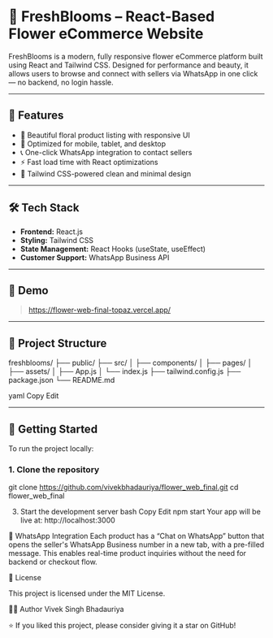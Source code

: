 # 🌸 FreshBlooms – React-Based Flower eCommerce Website

FreshBlooms is a modern, fully responsive flower eCommerce platform built using React and Tailwind CSS. Designed for performance and beauty, it allows users to browse and connect with sellers via WhatsApp in one click — no backend, no login hassle.

---

## 🚀 Features

- 💐 Beautiful floral product listing with responsive UI
- 📱 Optimized for mobile, tablet, and desktop
- 📞 One-click WhatsApp integration to contact sellers
- ⚡ Fast load time with React optimizations
- 🎨 Tailwind CSS-powered clean and minimal design

---

## 🛠️ Tech Stack

- **Frontend:** React.js
- **Styling:** Tailwind CSS
- **State Management:** React Hooks (useState, useEffect)
- **Customer Support:** WhatsApp Business API

---

## 📸 Demo

> https://flower-web-final-topaz.vercel.app/

---

## 📂 Project Structure

freshblooms/
├── public/
├── src/
│ ├── components/
│ ├── pages/
│ ├── assets/
│ ├── App.js
│ └── index.js
├── tailwind.config.js
├── package.json
└── README.md

yaml
Copy
Edit

---

## 🧪 Getting Started

To run the project locally:

### 1. Clone the repository

git clone https://github.com/vivekbhadauriya/flower_web_final.git
cd flower_web_final

3. Start the development server
bash
Copy
Edit
npm start
Your app will be live at: http://localhost:3000

🔗 WhatsApp Integration
Each product has a “Chat on WhatsApp” button that opens the seller's WhatsApp Business number in a new tab, with a pre-filled message. This enables real-time product inquiries without the need for backend or checkout flow.

📄 License

This project is licensed under the MIT License.

👨‍💻 Author
Vivek Singh Bhadauriya


⭐ If you liked this project, please consider giving it a star on GitHub!
